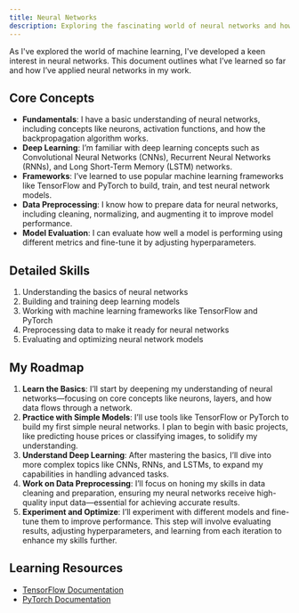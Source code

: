 ```yaml
---
title: Neural Networks
description: Exploring the fascinating world of neural networks and how I’m applying them in my machine learning projects.
---
```


As I've explored the world of machine learning, I've developed a keen interest in neural networks. This document outlines what I’ve learned so far and how I’ve applied neural networks in my work.

## Core Concepts

- **Fundamentals**: I have a basic understanding of neural networks, including concepts like neurons, activation functions, and how the backpropagation algorithm works.
- **Deep Learning**: I’m familiar with deep learning concepts such as Convolutional Neural Networks (CNNs), Recurrent Neural Networks (RNNs), and Long Short-Term Memory (LSTM) networks.
- **Frameworks**: I’ve learned to use popular machine learning frameworks like TensorFlow and PyTorch to build, train, and test neural network models.
- **Data Preprocessing**: I know how to prepare data for neural networks, including cleaning, normalizing, and augmenting it to improve model performance.
- **Model Evaluation**: I can evaluate how well a model is performing using different metrics and fine-tune it by adjusting hyperparameters.

## Detailed Skills

1. Understanding the basics of neural networks
2. Building and training deep learning models
3. Working with machine learning frameworks like TensorFlow and PyTorch
4. Preprocessing data to make it ready for neural networks
5. Evaluating and optimizing neural network models

## My Roadmap

1. **Learn the Basics**: I’ll start by deepening my understanding of neural networks—focusing on core concepts like neurons, layers, and how data flows through a network.
2. **Practice with Simple Models**: I’ll use tools like TensorFlow or PyTorch to build my first simple neural networks. I plan to begin with basic projects, like predicting house prices or classifying images, to solidify my understanding.
3. **Understand Deep Learning**: After mastering the basics, I’ll dive into more complex topics like CNNs, RNNs, and LSTMs, to expand my capabilities in handling advanced tasks.
4. **Work on Data Preprocessing**: I’ll focus on honing my skills in data cleaning and preparation, ensuring my neural networks receive high-quality input data—essential for achieving accurate results.
5. **Experiment and Optimize**: I’ll experiment with different models and fine-tune them to improve performance. This step will involve evaluating results, adjusting hyperparameters, and learning from each iteration to enhance my skills further.

## Learning Resources

- [TensorFlow Documentation](https://tensorflow.org/overview)
- [PyTorch Documentation](https://pytorch.org)
<!-- - [Neural Networks and Deep Learning Course](url-of-the-course) -->
